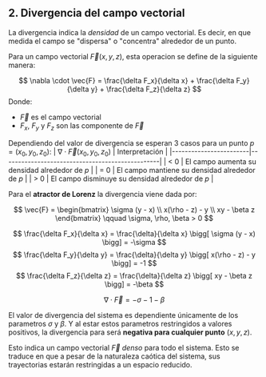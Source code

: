 ## 2. Divergencia del campo vectorial

La divergencia indica la *densidad* de un campo vectorial. Es decir, en que medida el campo se "dispersa" o "concentra" alrededor de un punto.


Para un campo vectorial $\vec{F}(x,y,z)$, esta operacion se define de la siguiente manera:

$$
\nabla \cdot \vec{F} = \frac{\delta F_x}{\delta x} + \frac{\delta F_y}{\delta y} + \frac{\delta F_z}{\delta z}
$$
Donde:
* $\vec{F}$ es el campo vectorial
* $F_x$, $F_y$ y $F_z$ son las componente de $\vec{F}$

Dependiendo del valor de divergencia se esperan 3 casos para un punto $p=(x_0, y_0, z_0)$:
| $\nabla \cdot \vec{F}(x_0,y_0,z_0)$ | Interpretación                     |
|------------------------|-------------------------------------------------|
| < 0                    | El campo aumenta su densidad alrededor de $p$   | 
| = 0                    | El campo mantiene su densidad alrededor de $p$  |
| > 0                    | El campo disminuye su densidad alrededor de $p$ |


Para el **atractor de Lorenz**  la divergencia viene dada por:

$$
\vec{F} = 
\begin{bmatrix}
\sigma (y - x) \\
x(\rho - z) - y \\
xy - \beta z
\end{bmatrix}
\qquad
\sigma, \rho, \beta > 0
$$

$$
\frac{\delta F_x}{\delta x} = \frac{\delta}{\delta x} \bigg[ \sigma (y - x) \bigg] = -\sigma
$$
$$
\frac{\delta F_y}{\delta y} = \frac{\delta}{\delta y} \bigg[ x(\rho - z) - y \bigg] = -1
$$
$$
\frac{\delta F_z}{\delta z} = \frac{\delta}{\delta z} \bigg[ xy - \beta z \bigg] = -\beta
$$

$$
\nabla \cdot \vec{F} = -\sigma -1 -\beta
$$

El valor de divergencia del sistema es dependiente únicamente de los parametros $\sigma$ y $\beta$. Y al estar estos parametros restringidos a valores positivos, la divergencia para será **negativa para cualquier punto** $(x,y,z)$. 

Esto indica un campo vectorial $\vec{F}$ *denso* para todo el sistema. Esto se traduce en que a pesar de la naturaleza caótica del sistema, sus trayectorias estarán restringidas a un espacio reducido.